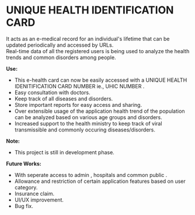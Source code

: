 # UNIQUE HEALTH IDENTIFICATION CARD

It acts as an e-medical record for an individual's lifetime
that can be updated periodically and accessed by URLs.<br />
Real-time data of all the registered users is being used to analyze the health trends
and common disorders among people.

**Use:**<br />
- This e-health card can now be easily accessed with a UNIQUE HEALTH IDENITIFICATION CARD NUMBER ie., UHIC NUMBER .<br />
- Easy consultation with doctors.<br />
- Keep track of all diseases and disorders.<br />
- Store important reports for easy access and sharing.<br />
- Over extensible usage of the application health trend of the population can be analyzed based on various age groups and disorders.<br />
- Increased support to the health ministry to keep track of viral transmissible and commonly occuring diseases/disorders.<br />

**Note:**<br />
- This project is still in development phase.

**Future Works:**<br />
- With seperate access to admin , hospitals and common public . 
- Allowance and restriction of certain application features based on user category.
- Insurance claim.
- UI/UX improvement.
- Bug fix.
